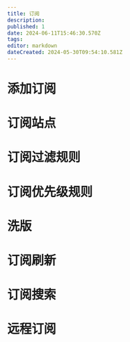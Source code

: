 ```yaml
---
title: 订阅
description: 
published: 1
date: 2024-06-11T15:46:30.570Z
tags: 
editor: markdown
dateCreated: 2024-05-30T09:54:10.581Z
---
```


# 添加订阅

# 订阅站点

# 订阅过滤规则

# 订阅优先级规则

# 洗版

# 订阅刷新

# 订阅搜索

# 远程订阅

